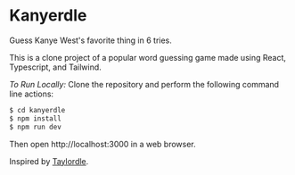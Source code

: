 # Kanyerdle

Guess Kanye West's favorite thing in 6 tries.

This is a clone project of a popular word guessing game made using React, Typescript, and Tailwind.

_To Run Locally:_
Clone the repository and perform the following command line actions:

```bash
$ cd kanyerdle
$ npm install
$ npm run dev
```

Then open http://localhost:3000 in a web browser.

Inspired by [Taylordle](https://www.taylordle.com).
